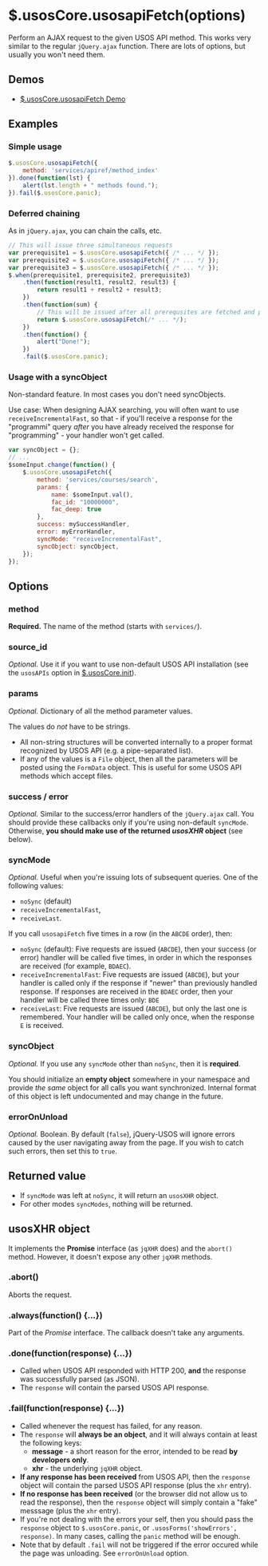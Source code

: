 $.usosCore.usosapiFetch(options)
================================

Perform an AJAX request to the given USOS API method. This works very similar
to the regular `jQuery.ajax` function. There are lots of options, but usually
you won't need them.

Demos
-----

  * [$.usosCore.usosapiFetch Demo](http://jsfiddle.net/gh/get/jquery/1.9.1/dependencies/migrate,ui/MUCI/jquery-usos/tree/master/jsfiddle-demos/core.usosapiFetch)

Examples
--------

### Simple usage

```javascript
$.usosCore.usosapiFetch({
    method: 'services/apiref/method_index'
}).done(function(lst) {
    alert(lst.length + " methods found.");
}).fail($.usosCore.panic);
```

### Deferred chaining

As in `jQuery.ajax`, you can chain the calls, etc.

```javascript
// This will issue three simultaneous requests
var prerequisite1 = $.usosCore.usosapiFetch({ /* ... */ });
var prerequisite2 = $.usosCore.usosapiFetch({ /* ... */ });
var prerequisite3 = $.usosCore.usosapiFetch({ /* ... */ });
$.when(prerequisite1, prerequisite2, prerequisite3)
    .then(function(result1, result2, result3) {
        return result1 + result2 + result3;
    })
    .then(function(sum) {
        // This will be issued after all prerequsites are fetched and processed.
        return $.usosCore.usosapiFetch(/* ... */);
    })
    .then(function() {
        alert("Done!");
    })
    .fail($.usosCore.panic);
```

### Usage with a syncObject

Non-standard feature. In most cases you don't need syncObjects.

Use case: When designing AJAX searching, you will often want to use
`receiveIncrementalFast`, so that - if you'll receive a response for the
"programmi" query *after* you have already received the response for
"programming" - your handler won't get called.

```javascript
var syncObject = {};
// ...
$someInput.change(function() {
    $.usosCore.usosapiFetch({
        method: 'services/courses/search',
        params: {
            name: $someInput.val(),
            fac_id: "10000000",
            fac_deep: true
        },
        success: mySuccessHandler,
        error: myErrorHandler,
        syncMode: "receiveIncrementalFast",
        syncObject: syncObject,
    });
});
```


Options
-------

### method

**Required.** The name of the method (starts with `services/`).

### source_id

*Optional.* Use it if you want to use non-default USOS API installation (see
the `usosAPIs` option in [$.usosCore.init](core.init.md)).

### params

*Optional.* Dictionary of all the method parameter values.

The values do *not* have to be strings.

  * All non-string structures will be converted internally to a proper format
    recognized by USOS API (e.g. a pipe-separated list).
  * If any of the values is a `File` object, then all the parameters will be
    posted using the `FormData` object. This is useful for some USOS API methods
    which accept files.

### success / error

*Optional.* Similar to the success/error handlers of the `jQuery.ajax` call.
You should provide these callbacks only if you're using non-default `syncMode`.
Otherwise, **you should make use of the returned *usosXHR* object** (see below).

### syncMode

*Optional.* Useful when you're issuing lots of subsequent queries. One of the
following values:

  * `noSync` (default)
  * `receiveIncrementalFast`,
  * `receiveLast`.

If you call `usosapiFetch` five times in a row (in the `ABCDE` order), then:

  * `noSync` (default): Five requests are issued (`ABCDE`), then your success
    (or error) handler will be called five times, in order in which the responses
    are received (for example, `BDAEC`).
  * `receiveIncrementalFast`: Five requests are issued (`ABCDE`), but your
    handler is called only if the response if "newer" than previously handled
    response. If responses are received in the `BDAEC` order, then your handler
    will be called three times only: `BDE`
  * `receiveLast`: Five requests are issued (`ABCDE`), but only the last one
    is remembered. Your handler will be called only once, when the response `E`
    is received.

<!--

TODO: Other options to be (possibly) implemented in the future:
- "receiveIncremental": [2] =ABCDE= [3] =ABCDE=
- "sendIncremental": Same as above, but B is issued after the response
  to A is received and handled (may take much more time!):
  [2] =ABCDE= [3] =ABCDE=
- "sendLast": B-D are not issued at all. E is issued after the response
  to A is received and handled: [2] =AE= [3] =AE=
- "sendAndReceiveLast": This behaves like "receiveLast" and "sendLast"
  together: [2] =AE= [3] =E=.

-->

### syncObject

*Optional.* If you use any `syncMode` other than `noSync`, then it is **required**.

You should initialize an **empty object** somewhere in your namespace and
provide *the same* object for all calls you want synchronized. Internal format
of this object is left undocumented and may change in the future.

### errorOnUnload

*Optional.* Boolean. By default (`false`), jQuery-USOS will ignore errors caused
by the user navigating away from the page. If you wish to catch such errors,
then set this to `true`.


Returned value
--------------

* If `syncMode` was left at `noSync`, it will return an `usosXHR` object.
* For other modes `syncModes`, nothing will be returned.

usosXHR object
--------------

It implements the **Promise** interface (as `jqXHR` does) and the `abort()`
method. However, it doesn't expose any other `jqXHR` methods.

### .abort()

Aborts the request.

### .always(function() {...})

Part of the *Promise* interface. The callback doesn't take any arguments.

### .done(function(response) {...})

  * Called when USOS API responded with HTTP 200, **and** the response was
    successfully parsed (as JSON).
  * The `response` will contain the parsed USOS API response.

### .fail(function(response) {...})

  * Called whenever the request has failed, for any reason.
  * The `response` will **always be an object**, and it will always contain at
    least the following keys:
    * **message** - a short reason for the error, intended to be read **by
      developers only**.
    * **xhr** - the underlying `jqXHR` object. 
  * **If any response has been received** from USOS API, then the `response`
    object will contain the parsed USOS API response (plus the `xhr` entry).
  * **If no response has been received** (or the browser did not allow us to
    read the response), then the `response` object will simply contain a "fake"
    messsage (plus the `xhr` entry).
  * If you're not dealing with the errors your self, then you should pass the
    `response` object to `$.usosCore.panic`, or `.usosForms('showErrors', response)`. In many cases, calling the `panic` method will be enough.
  * Note that by default `.fail` will not be triggered if the error occured
    while the page was unloading. See `errorOnUnload` option.
 
